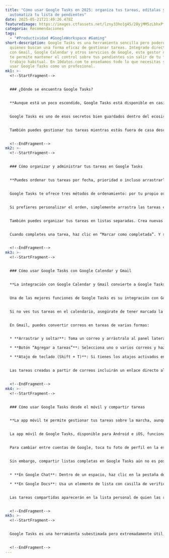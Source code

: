 ```yaml
---
title: "Cómo usar Google Tasks en 2025: organiza tus tareas, edítalas y
  automatiza tu lista de pendientes"
date: 2025-05-21T21:49:26.478Z
featuredimage: https://images.ctfassets.net/lzny33ho1g45/28yjMM5zLbhxPfhu9uHUnM/701b16ebe7295002e7142418aff3f10d/google-tasks.jpg?w=1520&fm=avif&q=31&fit=thumb&h=760
categoria: Recomendaciones
tags:
  - "#Productividad #GoogleWorkspace #Gaming"
short-description: Google Tasks es una herramienta sencilla pero poderosa para
  quienes buscan una forma eficaz de gestionar tareas. Integrado directamente
  con Gmail, Google Calendar y otros servicios de Google, este gestor de tareas
  te permite mantener el control sobre tus pendientes sin salir de tu flujo de
  trabajo habitual. En 10datos.com te enseñamos todo lo que necesitas saber para
  usar Google Tasks como un profesional.
mk1: >-
  <!--StartFragment-->


  ### ¿Dónde se encuentra Google Tasks?


  **Aunque está un poco escondido, Google Tasks está disponible en casi todas las apps de Google.**


  Google Tasks es uno de esos secretos bien guardados dentro del ecosistema de Google Workspace. Para acceder a él, simplemente abre Gmail, Google Calendar, Google Docs, Sheets, Slides o incluso Google Drive, y haz clic en el ícono de Tareas en el panel lateral derecho. Si no ves el ícono, haz clic en la flecha para expandir el panel.


  También puedes gestionar tus tareas mientras estás fuera de casa descargando la app móvil para iOS o Android, lo que te permite llevar tu lista de pendientes contigo a donde vayas.


  <!--EndFragment-->
mk2: >-
  <!--StartFragment-->


  ### Cómo organizar y administrar tus tareas en Google Tasks


  **Puedes ordenar tus tareas por fecha, prioridad o incluso arrastrarlas manualmente según tu propio flujo.**


  Google Tasks te ofrece tres métodos de ordenamiento: por tu propio orden, por fecha y por tareas marcadas como destacadas. Para elegir uno, haz clic en los tres puntos verticales al lado de “Agregar una tarea” y selecciona la opción que prefieras.


  Si prefieres personalizar el orden, simplemente arrastra las tareas con el mouse hasta el lugar deseado. Las subtareas se mueven junto con la tarea principal, pero si necesitas separarlas, solo arrástralas fuera del conjunto para convertirlas en tareas individuales.


  También puedes organizar tus tareas en listas separadas. Crea nuevas listas desde el menú desplegable que aparece junto al nombre de la lista actual. Para mover tareas entre listas, haz clic en los tres puntos junto a la tarea y elige la nueva lista de destino.


  Cuando completes una tarea, haz clic en “Marcar como completada”. Y si deseas limpiar el historial de tareas completadas, selecciona “Eliminar todas las tareas completadas” desde el menú de opciones de lista.


  <!--EndFragment-->
mk3: >-
  <!--StartFragment-->


  ### Cómo usar Google Tasks con Google Calendar y Gmail


  **La integración con Google Calendar y Gmail convierte a Google Tasks en una herramienta de productividad centralizada.**


  Una de las mejores funciones de Google Tasks es su integración con Google Calendar. Si asignas una fecha a una tarea, automáticamente aparecerá en tu calendario. Incluso puedes arrastrar tareas directamente desde el panel de tareas hasta tu calendario para asignarles una hora específica.


  Si no ves tus tareas en el calendario, asegúrate de tener marcada la opción “Tareas” en la sección “Mis calendarios”.


  En Gmail, puedes convertir correos en tareas de varias formas:


  * **Arrastrar y soltar**: Toma un correo y arrástralo al panel lateral de Tareas para convertirlo automáticamente.

  * **Botón “Agregar a tareas”**: Selecciona uno o varios correos y haz clic en el ícono de Tareas con el símbolo +.

  * **Atajo de teclado (Shift + T)**: Si tienes los atajos activados en Gmail, puedes usar este comando para agregar correos directamente a tu lista.


  Las tareas creadas a partir de correos incluirán un enlace directo al correo original, facilitando el seguimiento. Puedes archivar esos correos para mantener tu bandeja de entrada limpia, sin perder el enlace en la tarea.


  <!--EndFragment-->
mk4: >-
  <!--StartFragment-->


  ### Cómo usar Google Tasks desde el móvil y compartir tareas


  **La app móvil te permite gestionar tus tareas sobre la marcha, aunque con funciones básicas.**


  La app móvil de Google Tasks, disponible para Android e iOS, funciona de forma similar al panel lateral web. Puedes agregar tareas con el botón +, cambiar entre listas tocando el nombre de la lista actual y ordenar o renombrar listas desde el menú inferior.


  Para cambiar entre cuentas de Google, toca tu foto de perfil en la esquina superior derecha.


  Sin embargo, compartir listas completas en Google Tasks aún no es posible de forma nativa. La colaboración se limita a tareas individuales dentro de Google Docs o Google Chat.


  * **En Google Chat**: Dentro de un espacio, haz clic en la pestaña de tareas y selecciona “Agregar tarea del espacio”. Asigna la tarea a un miembro del grupo.

  * **En Google Docs**: Usa un elemento de lista con casilla de verificación y haz clic en el ícono de Tareas que aparece. También puedes escribir @tarea y pulsar Enter.


  Las tareas compartidas aparecerán en la lista personal de quien las reciba y también en su Google Calendar si tienen fecha. Además, incluirán un enlace directo al documento o espacio desde donde fueron creadas.


  <!--EndFragment-->
mk5: >-
  <!--StartFragment-->


  Google Tasks es una herramienta subestimada pero extremadamente útil, especialmente si ya usas otros servicios de Google. Aunque es básica en apariencia, ofrece todo lo necesario para crear, organizar, editar y automatizar tus tareas. Con una interfaz intuitiva, sincronización entre dispositivos y opciones de integración con herramientas como Gmail y Google Calendar, es una opción excelente para llevar tu productividad al siguiente nivel. En 10datos.com te seguiremos trayendo guías prácticas para que aproveches al máximo las herramientas digitales que ya tienes a la mano.


  <!--EndFragment-->
---
```

